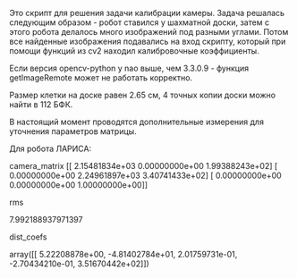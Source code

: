 Это скрипт для решения задачи калибрации камеры.
Задача решалась следующим образом - робот ставился у шахматной доски, затем с этого робота делалось много изображений под разными углами. Потом все найденные изображения подавались на вход скрипту, который при помощи функций из cv2 находил калибровочные коэффициенты.

Если версия opencv-python у nao выше, чем 3.3.0.9 - функция getImageRemote может не работать корректно.

Размер клетки на доске равен 2.65 см, 4 точных копии доски можно найти в 112 БФК.

В настоящий момент проводятся дополнительные измерения для уточнения параметров матрицы.

Для робота ЛАРИСА:

camera_matrix
[[  2.15481834e+03   0.00000000e+00   1.99388243e+02]
 [  0.00000000e+00   2.24961897e+03   3.40741433e+02]
 [  0.00000000e+00   0.00000000e+00   1.00000000e+00]]
 
rms

7.992188937971397

dist_coefs

array([[  5.22208878e+00,  -4.81402784e+01,   2.01759731e-01,
         -2.70434210e-01,   3.51670442e+02]])
         




